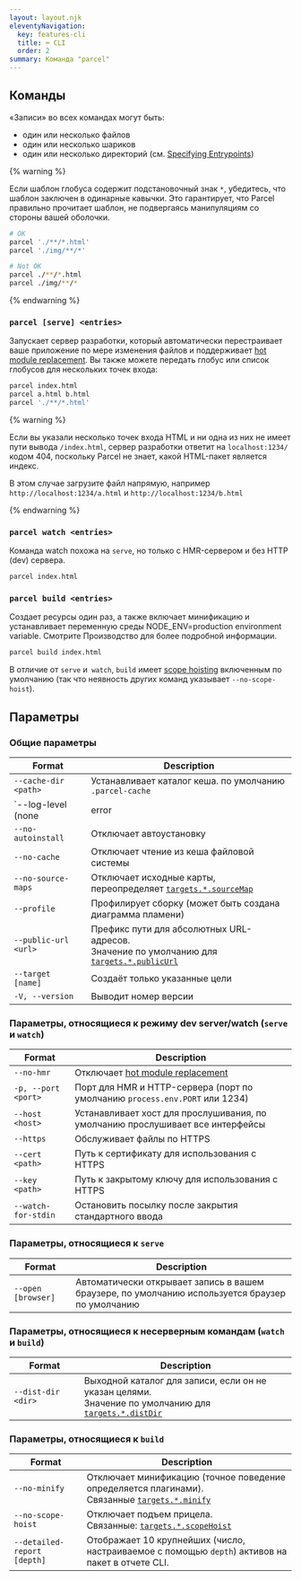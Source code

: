 ```yaml
---
layout: layout.njk
eleventyNavigation:
  key: features-cli
  title: ⌨️ CLI
  order: 2
summary: Команда "parcel" 
---
```


## Команды

«Записи» во всех командах могут быть:

- один или несколько файлов
- один или несколько шариков
- один или несколько директорий (см. [Specifying Entrypoints](/getting-started/configuration/#specifying-entrypoints))

{% warning %}

Если шаблон глобуса содержит подстановочный знак `*`, убедитесь, что шаблон заключен в одинарные кавычки. Это гарантирует, что Parcel правильно прочитает шаблон, не подвергаясь манипуляциям со стороны вашей оболочки.

```bash
# OK
parcel './**/*.html'
parcel './img/**/*'

# Not OK
parcel ./**/*.html
parcel ./img/**/*
```

{% endwarning %}

### `parcel [serve] <entries>`

Запускает сервер разработки, который автоматически перестраивает ваше приложение по мере изменения файлов и поддерживает [hot module replacement](/features/hmr/).
Вы также можете передать глобус или список глобусов для нескольких точек входа:

```bash
parcel index.html
parcel a.html b.html
parcel './**/*.html'
```

{% warning %}

Если вы указали несколько точек входа HTML и ни одна из них не имеет пути вывода `/index.html`, сервер разработки ответит на `localhost:1234/` кодом 404, поскольку Parcel не знает, какой HTML-пакет является индекс.

В этом случае загрузите файл напрямую, например `http://localhost:1234/a.html` и `http://localhost:1234/b.html`

{% endwarning %}

### `parcel watch <entries>`

Команда watch похожа на `serve`, но только с HMR-сервером и без HTTP (dev) сервера.

```bash
parcel index.html
```

### `parcel build <entries>`

Создает ресурсы один раз, а также включает минификацию и устанавливает переменную среды NODE_ENV=production environment variable. Смотрите Производство для более подробной информации.

```bash
parcel build index.html
```

В отличие от `serve` и` watch`, `build` имеет [scope hoisting](/features/scope-hoisting) включенным по умолчанию (так что неявность других команд указывает `--no-scope-hoist`).

## Параметры

### Общие параметры

| Format                                       | Description                                                                                                             |
| -------------------------------------------- | ----------------------------------------------------------------------------------------------------------------------- |
| `--cache-dir <path>`                         | Устанавливает каталог кеша. по умолчанию `.parcel-cache`                                                                   |
| `--log-level (none|error|warn|info|verbose)` | Устанавливает уровень журнала                                                                                                      |
| `--no-autoinstall`                           | Отключает автоустановку                                                                                                    |
| `--no-cache`                                 | Отключает чтение из кеша файловой системы                                                                              |
| `--no-source-maps`                           | Отключает исходные карты, <br> переопределяет [`targets.*.sourceMap`](/configuration/package-json/#sourcemap)                     |
| `--profile`                                  | Профилирует сборку (может быть создана диаграмма пламени)                                                                      |
| `--public-url <url>`                         | Префикс пути для абсолютных URL-адресов. <br> Значение по умолчанию для [`targets.*.publicUrl`](/configuration/package-json/#targets) |
| `--target [name]`                            | Создаёт только указанные цели                                                                                      |
| `-V, --version`                              | Выводит номер версии                                                                                              |

### Параметры, относящиеся к режиму dev server/watch (`serve` и `watch`)

| Format              | Description                                                                           |
| ------------------- | ------------------------------------------------------------------------------------- |
| `--no-hmr`          | Отключает [hot module replacement](/features/hmr)                                      |
| `-p, --port <port>` | Порт для HMR и HTTP-сервера (порт по умолчанию `process.env.PORT` или 1234) |
| `--host <host>`     | Устанавливает хост для прослушивания, по умолчанию прослушивает все интерфейсы                   |
| `--https`           | Обслуживает файлы по HTTPS                                                               |
| `--cert <path>`     | Путь к сертификату для использования с HTTPS                                               |
| `--key <path>`      | Путь к закрытому ключу для использования с HTTPS                                               |
| `--watch-for-stdin` | Остановить посылку после закрытия стандартного ввода                                                      |

### Параметры, относящиеся к `serve`

| Format             | Description                                                                    |
| ------------------ | ------------------------------------------------------------------------------ |
| `--open [browser]` | Автоматически открывает запись в вашем браузере, по умолчанию используется браузер по умолчанию |

### Параметры, относящиеся к несерверным командам (`watch` и `build`)

| Format             | Description                                                                                                                                  |
| ------------------ | -------------------------------------------------------------------------------------------------------------------------------------------- |
| `--dist-dir <dir>` | Выходной каталог для записи, если он не указан целями. <br> Значение по умолчанию для [`targets.*.distDir`](/configuration/package-json/#targets) |

### Параметры, относящиеся к `build`

| Format                      | Description                                                                                                                               |
| --------------------------- | ----------------------------------------------------------------------------------------------------------------------------------------- |
| `--no-minify`               | Отключает минификацию (точное поведение определяется плагинами). <br> Связанные [`targets.*.minify`](/configuration/package-json/#targets) |
| `--no-scope-hoist`          | Отключает подъем прицела. <br> Связанные: [`targets.*.scopeHoist`](/configuration/package-json/#targets)                                     |
| `--detailed-report [depth]` | Отображает 10 крупнейших (число, настраиваемое с помощью `depth`) активов на пакет в отчете CLI.                                           |
